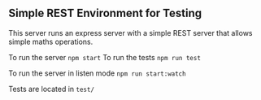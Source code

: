 
## Simple REST Environment for Testing

This server runs an express server with a simple REST server
that allows simple maths operations.

To run the server `npm start`
To run the tests `npm run test`

To run the server in listen mode `npm run start:watch`

Tests are located in `test/`
